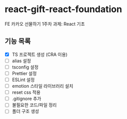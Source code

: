 # react-gift-react-foundation
FE 카카오 선물하기 1주차 과제: React 기초

## 기능 목록
- [x]  TS 프로젝트 생성 (CRA 이용)
- [ ]  alias 설정
- [ ]  tsconfig 설정
- [ ]  Prettier 설정
- [ ]  ESLint 설정
- [ ]  emotion 스타일 라이브러리 설치
- [ ]  reset css 적용
- [ ]  .gitignore 추가
- [ ]  불필요한 코드/파일 정리
- [ ]  폴더 구조 생성